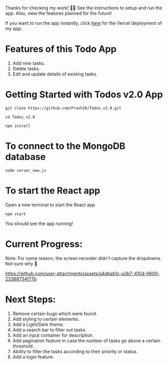 Thanks for checking my work! 🤠👋
See the instructions to setup and run the app. Also, view the features planned for the future!

If you want to run the app instantly, click [here](https://todos-v2-prash28s-projects.vercel.app/) for the Vercel deployment of my app.

# Features of this Todo App
1. Add new tasks.
2. Delete tasks.
3. Edit and update details of existing tasks.

# Getting Started with Todos v2.0 App

```git clone https://github.com/Prash28/Todos_v2.0.git```

```cd Todos_v2.0```

```npm install```

# To connect to the MongoDB database

```node server_new.js```

# To start the React app

Open a new terminal to start the React app

```npm start```

You should see the app running!

# Current Progress:
Note: For some reason, the screen recorder didn't capture the dropdowns. Not sure why 🤔

https://github.com/user-attachments/assets/a4dbab1c-a3b7-410d-9600-23388734f77b

# Next Steps:

1. Remove certain bugs which were found.
2. Add styling to certain elements.
3. Add a Light/Dark theme.
4. Add a search bar to filter out tasks.
5. Add an input container for description.
6. Add pagination feature in case the number of tasks go above a certain threshold.
7. Ability to filter the tasks according to their priority or status.
8. Add a login feature.


